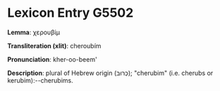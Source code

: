 # Lexicon Entry G5502

**Lemma**: χερουβίμ

**Transliteration (xlit)**: cheroubím

**Pronunciation**: kher-oo-beem'

**Description**:
plural of Hebrew origin (כְּרוּב); "cherubim" (i.e. cherubs or kerubim):--cherubims.
